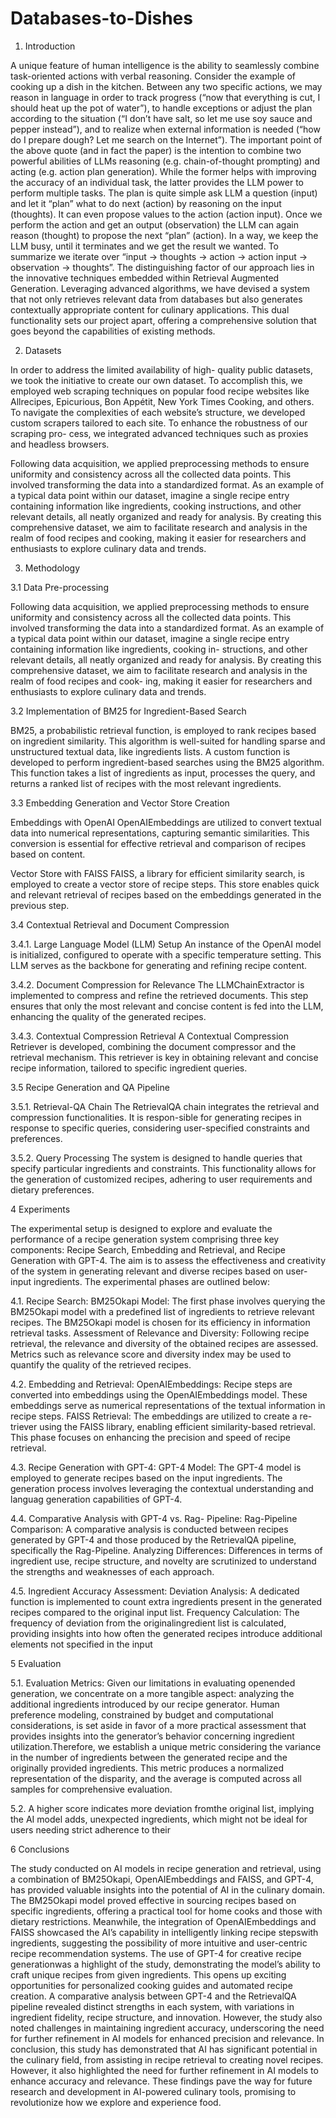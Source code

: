 # Databases-to-Dishes

1. Introduction

A unique feature of human intelligence is the ability to seamlessly combine task-oriented actions with verbal reasoning. Consider the example of cooking up a dish in the kitchen. Between any two specific actions, we may reason in language in order to track progress (“now that everything is cut, I should heat up the pot of water”), to handle exceptions or adjust the plan according to the situation (“I don’t have salt, so let me use soy sauce and pepper instead”), and to realize when external information is needed (“how do I prepare dough? Let me search on the Internet”). The important point of the above quote (and in fact the paper) is the intention to combine two powerful abilities of LLMs reasoning (e.g. chain-of-thought prompting) and acting (e.g. action plan generation). While the former helps with improving the accuracy of an individual task, the latter provides the LLM power to perform multiple tasks. The plan is quite simple ask LLM a question (input) and let it “plan” what to do next (action) by reasoning on the input (thoughts). It can even propose values to the action (action input). Once we perform the action and get an output (observation) the LLM can again reason (thought) to propose the next “plan” (action). In a way, we keep the LLM busy, until it terminates and we get the result we wanted. To summarize we iterate over “input → thoughts → action → action input → observation → thoughts”.
The distinguishing factor of our approach lies in the innovative techniques embedded within Retrieval Augmented Generation. Leveraging advanced algorithms, we have devised a system that not only retrieves relevant data from databases but also generates contextually appropriate content for culinary applications. This dual functionality sets our project apart, offering a comprehensive solution that goes beyond the capabilities of existing methods.

2. Datasets

In order to address the limited availability of high- quality public datasets, we took the initiative to create our own dataset. To accomplish this, we employed web scraping techniques on popular food recipe websites like Allrecipes, Epicurious, Bon Appétit, New York Times Cooking, and others. To navigate the complexities of each website’s structure, we developed custom scrapers tailored to each site. To enhance the robustness of our scraping pro- cess, we integrated advanced techniques such as proxies and headless browsers.

Following data acquisition, we applied preprocessing methods to ensure uniformity and consistency across all the collected data points. This involved transforming the data into a standardized format. As an example of a typical data point within our dataset, imagine a single recipe entry containing information like ingredients, cooking instructions, and other relevant details, all neatly organized and ready for analysis. By creating this comprehensive dataset, we aim to facilitate research and analysis in the realm of food recipes and cooking, making it easier for researchers and enthusiasts to explore culinary data and trends.


3. Methodology

3.1 Data Pre-processing

Following data acquisition, we applied preprocessing methods to ensure uniformity and consistency across all the collected data points. This involved transforming the data into a standardized format. As an example of a typical data point within our dataset, imagine a single recipe entry containing information like ingredients, cooking in- structions, and other relevant details, all neatly organized and ready for analysis. By creating this comprehensive dataset, we aim to facilitate research and analysis in the realm of food recipes and cook- ing, making it easier for researchers and enthusiasts to explore culinary data and trends.

3.2 Implementation of BM25 for Ingredient-Based Search

BM25, a probabilistic retrieval function, is employed to rank recipes based on ingredient similarity. This algorithm is well-suited for handling sparse and unstructured textual data, like ingredients lists.
A custom function is developed to perform ingredient-based searches using the BM25 algorithm. This function takes a list of ingredients as input, processes the query, and returns a ranked list of recipes with the most relevant ingredients.

3.3 Embedding Generation and Vector Store Creation

Embeddings with OpenAI
OpenAIEmbeddings are utilized to convert textual data into numerical representations, capturing semantic similarities. This conversion is essential for effective retrieval and comparison of recipes based on content.

Vector Store with FAISS
FAISS, a library for efficient similarity search, is employed to create a vector store of recipe steps. This store enables quick and relevant retrieval of recipes based on the embeddings generated in the previous step.


3.4 Contextual Retrieval and Document Compression

3.4.1. Large Language Model (LLM) Setup
An instance of the OpenAI model is initialized, configured to operate with a specific temperature setting. This LLM serves as the backbone for generating and refining recipe content.

3.4.2. Document Compression for Relevance
The LLMChainExtractor is implemented to compress and refine the retrieved documents. This step ensures that only the most relevant and concise content is fed into the LLM, enhancing the quality of the generated recipes.

3.4.3. Contextual Compression Retrieval
A Contextual Compression Retriever is developed, combining the document compressor and the retrieval mechanism. This retriever is key in obtaining relevant and concise recipe information, tailored to specific ingredient queries.


3.5 Recipe Generation and QA Pipeline

3.5.1. Retrieval-QA Chain
The RetrievalQA chain integrates the retrieval and compression functionalities. It is respon-sible for generating recipes in response to specific queries, considering user-specified constraints and preferences.

3.5.2. Query Processing
The system is designed to handle queries that specify particular ingredients and constraints. This functionality allows for the generation of customized recipes, adhering to user requirements and dietary preferences.

4 Experiments

The experimental setup is designed to explore and evaluate the performance of a recipe generation system comprising three key components: Recipe Search, Embedding and Retrieval, and Recipe Generation with GPT-4. The aim is to assess the effectiveness and creativity of the system in generating relevant and diverse recipes based on user-input ingredients. The experimental phases are outlined below:

4.1. Recipe Search:
BM25Okapi Model: The first phase involves querying the BM25Okapi model with a predefined list of ingredients to retrieve relevant
recipes. The BM25Okapi model is chosen for its efficiency in information retrieval tasks. Assessment of Relevance and Diversity: Following recipe retrieval, the relevance and diversity of the obtained recipes are assessed. Metrics such as relevance score and diversity index may be used to quantify the quality of the retrieved recipes.

4.2. Embedding and Retrieval:
OpenAIEmbeddings: Recipe steps are converted into embeddings using the OpenAIEmbeddings model. These embeddings serve as
numerical representations of the textual information in recipe steps. FAISS Retrieval: The embeddings are utilized to create a re-
triever using the FAISS library, enabling efficient similarity-based retrieval. This phase focuses on enhancing the precision and speed of recipe retrieval.

4.3. Recipe Generation with GPT-4:
GPT-4 Model: The GPT-4 model is employed to generate recipes based on the input ingredients. The generation process involves leveraging the contextual understanding and languag generation capabilities of GPT-4.

4.4. Comparative Analysis with GPT-4 vs. Rag-
Pipeline:
Rag-Pipeline Comparison: A comparative analysis is conducted between recipes generated by GPT-4 and those produced by the
RetrievalQA pipeline, specifically the Rag-Pipeline. Analyzing Differences: Differences in terms of ingredient use, recipe structure, and novelty are scrutinized to understand the strengths and weaknesses of each approach.

4.5. Ingredient Accuracy Assessment:
Deviation Analysis: A dedicated function is implemented to count extra ingredients present in the generated recipes compared to
the original input list. Frequency Calculation: The frequency of deviation from the originalingredient list is calculated, providing insights into how often the generated recipes introduce additional elements not specified in the input

5 Evaluation

5.1. Evaluation Metrics:
Given our limitations in evaluating openended generation, we concentrate on a more tangible aspect: analyzing the additional ingredients introduced by our recipe generator. Human preference modeling, constrained by budget and computational considerations, is set aside in favor of a more practical assessment that provides insights into the generator’s behavior concerning ingredient utilization.Therefore, we establish a unique metric considering the variance in the number of ingredients between the generated recipe and the originally provided ingredients. This metric produces a normalized representation of the disparity, and the average is computed across all samples for comprehensive evaluation.


5.2. A higher score indicates more deviation fromthe original list, implying the AI model adds, unexpected ingredients, which might not be ideal for users needing strict adherence to their

6 Conclusions

The study conducted on AI models in recipe generation and retrieval, using a combination of BM25Okapi, OpenAIEmbeddings and FAISS, and GPT-4, has provided valuable insights into the potential of AI in the culinary domain. The BM25Okapi model proved effective in sourcing recipes based on specific ingredients, offering a practical tool for home cooks and those with dietary restrictions. Meanwhile, the integration of OpenAIEmbeddings and FAISS showcased the AI’s capability in intelligently linking recipe stepswith ingredients, suggesting the possibility of more intuitive and user-centric recipe recommendation systems.
The use of GPT-4 for creative recipe generationwas a highlight of the study, demonstrating the model’s ability to craft unique recipes from given ingredients. This opens up exciting opportunities for personalized cooking guides and automated recipe creation. A comparative analysis between GPT-4 and the RetrievalQA pipeline revealed distinct strengths in each system, with variations in
ingredient fidelity, recipe structure, and innovation.
However, the study also noted challenges in maintaining ingredient accuracy, underscoring the need for further refinement in AI models for enhanced precision and relevance. In conclusion, this study has demonstrated that AI has significant potential in the culinary field, from assisting in recipe retrieval to creating novel recipes.
However, it also highlighted the need for further refinement in AI models to enhance accuracy and relevance. These findings pave the way for future research and development in AI-powered culinary tools, promising to revolutionize how we explore and experience food.
